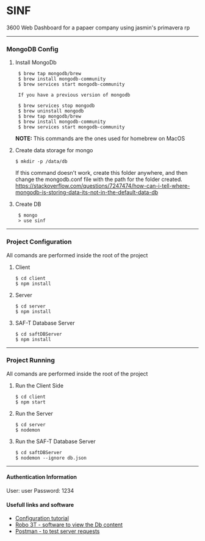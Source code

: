 # SINF 

3600 Web Dashboard for a papaer company using jasmin's primavera rp

---
### MongoDB Config

1. Install MongoDb
   
   ```
    $ brew tap mongodb/brew
    $ brew install mongodb-community
    $ brew services start mongodb-community
    
    If you have a previous version of mongodb
    
    $ brew services stop mongodb
    $ brew uninstall mongodb
    $ brew tap mongodb/brew
    $ brew install mongodb-community
    $ brew services start mongodb-community
   ```
   **NOTE:** This commands are the ones used for homebrew on MacOS

2. Create data storage for mongo
    ```
    $ mkdir -p /data/db
    ```
    If this command doesn't work, create this folder anywhere, and then change the mongodb.conf file with the path for the folder created. 
    https://stackoverflow.com/questions/7247474/how-can-i-tell-where-mongodb-is-storing-data-its-not-in-the-default-data-db

3. Create DB
   ```
    $ mongo
    > use sinf
    ```
---
### Project Configuration
All comands are performed inside the root of the project
1. Client
    ```
   $ cd client
   $ npm install
    ```
2. Server 
    ```
    $ cd server
    $ npm install
    ```
2. SAF-T Database Server
    ```
    $ cd saftDBServer
   $ npm install
    ```
---
### Project Running
All comands are performed inside the root of the project
1. Run the Client Side 
    ```
   $ cd client
   $ npm start
    ```
2. Run the Server
    ```
    $ cd server
    $ nodemon
    ```
2. Run the SAF-T Database Server
     ```
    $ cd saftDBServer
   $ nodemon --ignore db.json
    ```
---
#### Authentication Information 

User: user
Password: 1234

#### Usefull links and software
- [Configuration tutorial](https://medium.com/swlh/how-to-create-your-first-mern-mongodb-express-js-react-js-and-node-js-stack-7e8b20463e66)
- [Robo 3T - software to view the Db content](https://robomongo.org)
- [Postman - to test server requests](https://www.postman.com)
